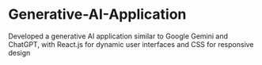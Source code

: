 # Generative-AI-Application
Developed a generative AI application similar to Google Gemini and ChatGPT,  with React.js for dynamic user interfaces and CSS for responsive design
